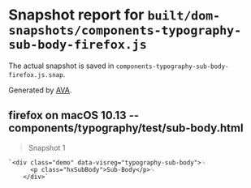 # Snapshot report for `built/dom-snapshots/components-typography-sub-body-firefox.js`

The actual snapshot is saved in `components-typography-sub-body-firefox.js.snap`.

Generated by [AVA](https://ava.li).

## firefox on macOS 10.13 -- components/typography/test/sub-body.html

> Snapshot 1

    `<div class="demo" data-visreg="typography-sub-body">␊
          <p class="hxSubBody">Sub-Body</p>␊
        </div>`
